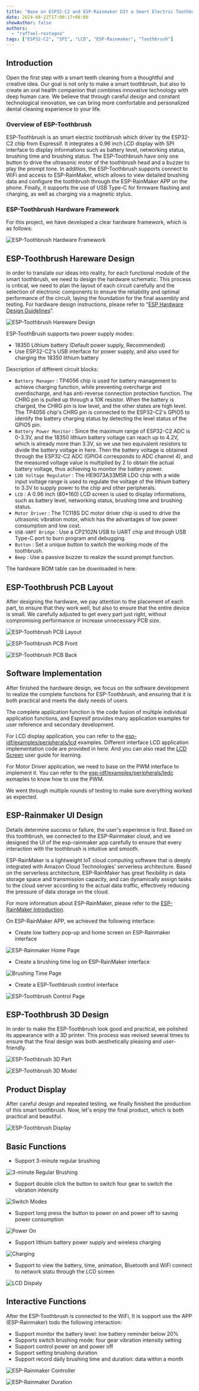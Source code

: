 ```yaml
---
title: "Base on ESP32-C2 and ESP-Rainmaker DIY a Smart Electric Toothbrush"
date: 2024-08-22T17:00:17+08:00
showAuthor: false
authors:
  - "raffael-rostagno"
tags: ["ESP32-C2", "SPI", "LCD", "ESP-Rainmaker", "Toothbrush"]
---
```



## Introduction

Open the first step with a smart teeth cleaning from a thoughtful and creative idea. Our goal is not only to make a smart toothbrush, but also to create an oral health companion that combines innovative technology with deep human care. We believe that through careful design and constant technological innovation, we can bring more comfortable and personalized dental cleaning experience to your life.

### Overview of ESP-Toothbrush

ESP-Toothbrush is an smart electric toothbrush which driver by the ESP32-C2 chip from Espressif. It integrates a 0.96 inch LCD display with SPI interface to display informations such as battery level, networking status, brushing time and brushing status. The ESP-Toothbrush have only one button to drive the ultrasonic motor of the toothbrush head and a buzzer to play the prompt tone. In addition, the ESP-Toothbrush supports connect to WiFi and access to ESP-RainMaker, which allows to view detailed brushing data and configure the toothbrush through the ESP-RainMaker APP on the phone. Finally, it supports the use of USB Type-C for firmware flashing and charging, as well as charging via a magnetic stylus.


### ESP-Toothbrush Hardware Framework

For this project, we have developed a clear hardware framework, which is as follows:

![ESP-Toothbrush Hardware Framework](./img/esp-toothbrush-hardware-framework.webp "ESP-Toothbrush Hardware Framework")


## ESP-Toothbrush Hareware Design

In order to translate our ideas into reality, for each functional module of the smart toothbrush, we need to design the hardware schematic. This process is critical, we need to plan the layout of each circuit carefully and the selection of electronic components to ensure the reliability and optimal performance of the circuit, laying the foundation for the final assembly and testing. For hardware design instructions, please refer to "[ESP Hardware Design Guidelines](https://docs.espressif.com/projects/esp-hardware-design-guidelines/en/latest/esp32c2/index.html#esp-hardware-design-guidelines)".

![ESP-Toothbrush Hareware Design](./img/esp-toothbrush-hareware-design.webp "ESP-Toothbrush Hareware Design")

ESP-ToothBrush supports two power supply modes:

  - 18350 Lithium battery (Default power supply, Recommended)
  - Use ESP32-C2's USB interface for power supply, and also used for charging the 18350 lithium battery

Description of different circuit blocks:

  - `Battery Manager` : TP4056 chip is used for battery management to achieve charging function, while preventing overcharge and overdischarge, and has anti-reverse connection protection function. The CHRG pin is pulled up through a 10K resistor. When the battery is charged, the CHRG pin is low level, and the other states are high level. The TP4056 chip's CHRG pin is connected to the ESP32-C2's GPIO5 to identify the battery charging status by detecting the level status of the GPIO5 pin.
  - `Battery Power Monitor` : Since the maximum range of ESP32-C2 ADC is 0-3.3V, and the 18350 lithium battery voltage can reach up to 4.2V, which is already more than 3.3V, so we use two equivalent resistors to divide the battery voltage in here. Then the battery voltage is obtained through the ESP32-C2 ADC (GPIO4 corresponds to ADC channel 4), and the measured voltage value is multiplied by 2 to obtain the actual battery voltage, thus achieving to monitor the battery power.
  - `LDO Voltage Regulator` : The HE9073A33M5R LDO chip with a wide input voltage range is used to regulate the voltage of the lithium battery to 3.3V to supply power to the chip and other peripherals.
  - `LCD` : A 0.96 inch (80*160) LCD screen is used to display informations, such as battery level, networking status, brushing time and brushing status.
  - `Motor Driver` : The TC118S DC motor driver chip is used to drive the ultrasonic vibration motor, which has the advantages of low power consumption and low cost.
  - `USB-UART Bridge` : Use a CP2102N USB to UART chip and through USB Type-C port to burn program and debugging.
  - `Button` : Set a unique button to switch the working mode of the toothbrush.
  - `Beep` : Use a passive buzzer to realize the sound prompt function.

The hardware BOM table can be downloaded in here.

## ESP-Toothbrush PCB Layout

After designing the hardware, we pay attention to the placement of each part, to ensure that they work well,  but also to ensure that the entire device is small. We carefully adjusted to get every part just right,  without compromising performance or increase unnecessary PCB size.

![ESP-Toothbrush PCB Layout](./img/esp-toothbrush-pcb-layrat.webp "ESP-Toothbrush PCB Layout")

![ESP-Toothbrush PCB Front](./img/esp-toothbrush-pcb-front.webp "ESP-Toothbrush PCB Front")

![ESP-Toothbrush PCB Back](./img/esp-toothbrush-pcb-back.webp "ESP-Toothbrush PCB Back")


## Software Implementation

After finished the hardware design, we focus on the software development to realize the complete functions for ESP-Toothbrush, and ensuring that it is both practical and meets the daily needs of users. 

The complete application function is the code fusion of multiple individual application functions, and Espresif provides many application examples for user reference and secondary development.

For LCD display application, you can refer to the [esp-idf/examples/peripherals/lcd](https://github.com/espressif/esp-idf/tree/release/v5.3/examples/peripherals/lcd) examples. Different interface LCD application implementation code are provided in here. And you can also read the [LCD Screen](https://docs.espressif.com/projects/esp-iot-solution/en/latest/display/lcd/lcd_guide.html#lcd-introduction) user guide for learning.

For Motor Driver application, we need to base on the PWM interface to implement it. You can refer to the [esp-idf/examples/peripherals/ledc](esp-idf/examples/peripherals/ledc) exmaples to know how to use the PWM.









We went through multiple rounds of testing to make sure everything worked as expected.


## ESP-Rainmaker UI Design

Details determine success or failure, the user's experience is first. Based on this toothbrush, we connected to the ESP-Rainmaker cloud, and we designed the UI of the esp-rainmaker app carefully to ensure that every interaction with the toothbrush is intuitive and smooth.

ESP-RainMaker is a lightweight IoT cloud computing software that is deeply integrated with Amazon Cloud Technologies' serverless architecture. Based on the serverless architecture, ESP-RainMaker has great flexibility in data storage space and transmission capacity, and can dynamically assign tasks to the cloud server according to the actual data traffic, effectively reducing the pressure of data storage on the cloud.

For more information about ESP-RainMaker, please refer to the [ESP-RainMaker Introduction](https://rainmaker.espressif.com/docs/intro/).

On ESP-RainMaker APP, we achieved the following interface:

- Create low battery pop-up and home screen on ESP-Rainmaker interface

![ESP-Rainmaker Home Page](./img/rainmaker-home-page.webp "ESP-Rainmaker Home Page")

- Create a brushing time log on ESP-RainMaker interface

![Brushing Time Page](./img/brushing-time-page.webp "Brushing Time Page")

- Create a ESP-Toothbrush control interface

![ESP-Toothbrush Control Page](./img/toothbrush-control-page.webp "ESP-Toothbrush Control Page")


## ESP-Toothbrush 3D Design

In order to make the ESP-Toothbrush look good and practical, we polished its appearance with a 3D printer. This process was revised several times to ensure that the final design was both aesthetically pleasing and user-friendly.

![ESP-Toothbrush 3D Part](./img/toothbrush-3D-part.webp "ESP-Toothbrush 3D Part")

![ESP-Toothbrush 3D Model](./img/toothbrush-3D_model.webp "ESP-Toothbrush 3D Model")


## Product Display

After careful design and repeated testing, we finally finished the production of this smart toothbrush. Now, let's enjoy the final product, which is both practical and beautiful.

![ESP-Toothbrush Display](./img/esp-toothbrush-dispaly.webp "ESP-Toothbrush Display")


## Basic Functions

- Support 3-minute regular brushing

![3-minute Regular Brushing](./img/3-minute-regular-brushing.gif "3-minute Regular Brushing")

- Support double click the button to switch four gear to switch the vibration intensity

![Switch Modes](./img/switch-modes.gif "Switch Modes")

- Support long press the button to power on and power off to saving power consumption

![Power On](./img/power-on-off.gif "Power On")

- Support lithium battery power supply and wireless charging

![Charging](./img/charging.gif "Charging")

- Support to view the battery, time, animation, Bluetooth and WiFi connect to network statu through the LCD screen

![LCD Dispaly](./img/display.gif "LCD Dispaly")


## Interactive Functions

After the ESP-Toothbrush is connected to the WiFi, It is support use the APP (ESP-Rainmaker) todo the following interaction:

- Support monitor the battery level: low battery reminder below 20%
- Supports switch brushing mode: four gear vibration intensity setting
- Support control power on and power off
- Support setting brushing duration
- Support record daily brushing time and duration: data within a month

![ESP-Rainmaker Controller](./img/rainmaker-controller.gif "ESP-Rainmaker Controller")

![ESP-Rainmaker Duration](./img/rainmaker-duration.gif "ESP-Rainmaker Duration")
